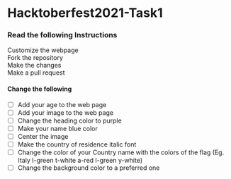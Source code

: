 # Hacktoberfest2021-Task1

### Read the following Instructions

Customize the webpage <br>
Fork the repository<br>
Make the changes<br>
Make a pull request

#### Change the following

- [ ] Add your age to the web page<br>
- [ ] Add your image to the web page<br>
- [ ] Change the heading color to purple<br>
- [ ] Make your name blue color<br>
- [ ] Center the image<br>
- [ ] Make the country of residence italic font<br>
- [ ] Change the color of your Country name with the colors of the flag (Eg. Italy I-green t-white a-red l-green y-white)<br>
- [ ] Change the background color to a preferred one<br>

